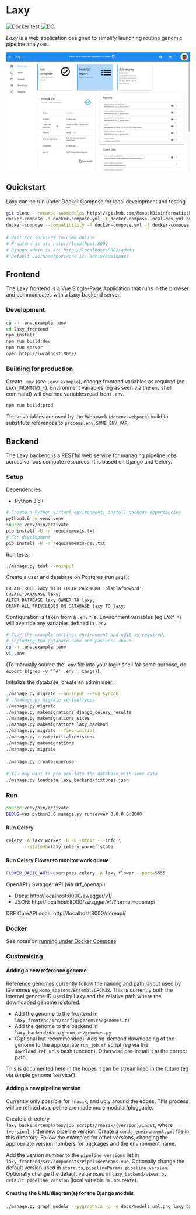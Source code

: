 # Laxy

![Docker test](https://github.com/MonashBioinformaticsPlatform/laxy/workflows/Docker%20test/badge.svg?branch=master)
[![DOI](https://zenodo.org/badge/104432675.svg)](https://zenodo.org/badge/latestdoi/104432675)

_Laxy_ is a web application designed to simplify launching routine genomic pipeline analyses.

![Job Page Screenshot](docs/screenshots/job_page.png)

## Quickstart

Laxy can be run under Docker Compose for local development and testing.

```bash
git clone --recurse-submodules https://github.com/MonashBioinformaticsPlatform/laxy.git
docker-compose -f docker-compose.yml -f docker-compose.local-dev.yml build
docker-compose --compatibility -f docker-compose.yml -f docker-compose.local-dev.yml up -d

# Wait for services to come online
# Frontend is at: http://localhost:8002
# Django admin is at: http://localhost:8001/admin
# Default username/password is: admin/adminpass
```

## Frontend

The Laxy frontend is a Vue Single-Page Application that runs in the browser and communicates with a Laxy backend server.

### Development

```bash
cp -n .env.example .env
cd laxy_frontend
npm install
npm run build:dev
npm run server
open http://localhost:8002/
```

### Building for production

Create `.env` (see `.env.example`), change frontend variables as required (eg `LAXY_FRONTEND_*`).
Environment variables (eg as seen via the `env` shell command) will override variables read from `.env`.

```bash
npm run build:prod
```

These variables are used by the Webpack (`dotenv-webpack`) build to substitute references to `process.env.SOME_ENV_VAR`.

## Backend

The Laxy backend is a RESTful web service for managing pipeline jobs across various compute resources.
It is based on Django and Celery.

### Setup

Dependencies:

- Python 3.6+

```bash
# Create a Python virtual environment, install package dependencies
python3.6 -m venv venv
source venv/bin/activate
pip install -U -r requirements.txt
# For development
pip install -U -r requirements-dev.txt
```

Run tests:

```bash
./manage.py test --noinput
```

Create a user and database on Postgres (run `psql`):

```postgresql
CREATE ROLE laxy WITH LOGIN PASSWORD 'blablafooword';
CREATE DATABASE laxy;
ALTER DATABASE laxy OWNER TO laxy;
GRANT ALL PRIVILEGES ON DATABASE laxy TO laxy;
```

Configuration is taken from a `.env` file.
Environment variables (eg `LAXY_*`) will override any variables defined in `.env`.

```bash
# Copy the example settings environment and edit as required,
# including the database name and password above.
cp -n .env.example .env
vi .env
```

(To manually source the `.env` file into your login shell for some purpose, do `export $(grep -v '^#' .env | xargs)`).

Initialize the database, create an admin user:

```bash
./manage.py migrate --no-input --run-syncdb
# ./manage.py migrate contenttypes
./manage.py migrate
./manage.py makemigrations django_celery_results
./manage.py makemigrations sites
./manage.py makemigrations laxy_backend
./manage.py migrate --fake-initial
./manage.py createinitialrevisions
./manage.py makemigrations
./manage.py migrate

./manage.py createsuperuser

# You may want to pre-populate the database with some data
./manage.py loaddata laxy_backend/fixtures.json
```

### Run

```bash
source venv/bin/activate
DEBUG=yes python3.6 manage.py runserver 0.0.0.0:8000
```

#### Run Celery

```bash
celery -A laxy worker -B -E -Ofair -l info \
       --statedb=laxy_celery_worker.state
```

#### Run Celery Flower to monitor work queue

```bash
FLOWER_BASIC_AUTH=user:pass celery -A laxy flower --port=5555
```

OpenAPI / Swagger API (via drf_openapi):

- Docs: http://localhost:8000/swagger/v1/
- JSON: http://localhost:8000/swagger/v1/?format=openapi

DRF CoreAPI docs: http://localhost:8000/coreapi/

### Docker

See notes on [running under Docker Compose](docs/docker.md)

### Customising

#### Adding a new reference genome

Reference genomes currently follow the naming and path layout used by iGenomes eg `Homo_sapiens/Ensembl/GRCh38`.
This is currently both the internal genome ID used by Laxy and the relative path where the downloaded genome is stored.

- Add the genome to the frontend in `laxy_frontend/src/config/genomics/genomes.ts`
- Add the genome to the backend in `laxy_backend/data/genomics/genomes.py`
- (Optional but recommended): Add on-demand downloading of the genome to the appropriate `run_job.sh` script
  (eg via the `download_ref_urls` bash function). Otherwise pre-install it at the correct path.

This is documented here in the hopes it can be streamlined in the future (eg via simple genome 'service').

#### Adding a new pipeline version

Currently only possible for `rnasik`, and ugly around the edges.
This process will be refined as pipeline are made more modular/pluggable.

Create a directory `laxy_backend/templates/job_scripts/rnasik/{version}/input`, where `{version}` is the new pipeline version.
Create a `conda_environment.yml` file in this directory. Follow the examples for other versions, changing the
appropriate version numbers for packages and the environment name.

Add the version number to the `pipeline_versions` list in `laxy_frontend/src/components/PipelineParams.vue`.
Optionally change the default version used in `store.ts`, `pipelineParams.pipeline_version`.
Optionally change the default value used in `laxy_backend/views.py`, `default_pipeline_version` (local variable in `JobCreate`).

#### Creating the UML diagram(s) for the Django models

```bash
./manage.py graph_models --pygraphviz -g -o docs/models_uml.png laxy_backend
```
